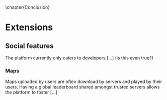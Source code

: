 \chapter{Conclusion}

# Extensions

## Social features

The platform currently only caters to developers [...] (is this even true?)

### Maps

Maps uploaded by users are often download by servers and played by their users. Having a global leaderboard shared amongst trusted servers allows the platform to foster [...]
